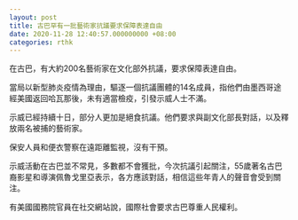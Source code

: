 ```yaml
---
layout: post
title: 古巴罕有一批藝術家抗議要求保障表達自由
date: 2020-11-28 12:40:57.000000000 +08:00
categories: rthk
---
```


在古巴，有大約200名藝術家在文化部外抗議，要求保障表達自由。

當局以新型肺炎疫情為理由，驅逐一個抗議團體的14名成員，指他們由墨西哥途經美國返回哈瓦那後，未有適當檢疫，引發示威人士不滿。

示威已經持續十日，部分人更加是絕食抗議。他們要求與副文化部長對話，以及釋放兩名被捕的藝術家。

保安人員和便衣警察在遠距離監視，沒有干預。

示威活動在古巴並不常見，多數都不會獲批，今次抗議引起關注，55歲著名古巴裔影星和導演佩魯戈里亞表示，各方應該對話，相信這些年青人的聲音會受到關注。

有美國國務院官員在社交網站說，國際社會要求古巴尊重人民權利。
